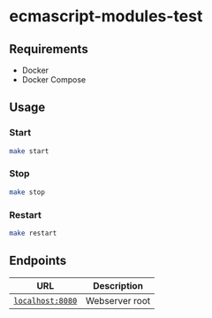 # ecmascript-modules-test

## Requirements

- Docker
- Docker Compose

## Usage

### Start

```bash
make start
```

### Stop

```bash
make stop
```


### Restart

```bash
make restart
```

## Endpoints

URL | Description
---|---
[`localhost:8080`](http://localhost:8080) | Webserver root
